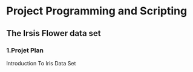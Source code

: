 # Project Programming and Scripting
## The Irsis Flower data set
### 1.Projet Plan

Introduction To Iris Data Set

